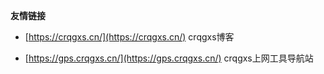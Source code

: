 **友情链接**
- [https://crqgxs.cn/](https://crqgxs.cn/)  crqgxs博客

- [https://gps.crqgxs.cn/](https://gps.crqgxs.cn/)  crqgxs上网工具导航站
